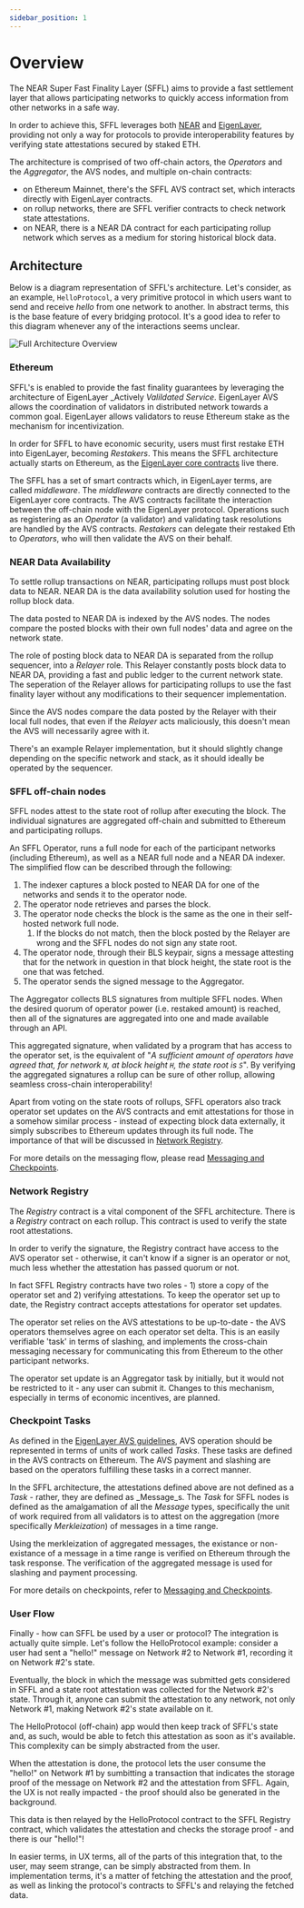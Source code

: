 ```yaml
---
sidebar_position: 1
---
```


# Overview

The NEAR Super Fast Finality Layer (SFFL) aims to provide a fast settlement
layer that allows participating networks to quickly access information from
other networks in a safe way.

In order to achieve this, SFFL leverages both [NEAR](https://near.org) and
[EigenLayer](https://www.eigenlayer.xyz), providing not only a way for
protocols to provide interoperability features by verifying state attestations
secured by staked ETH.

The architecture is comprised of two off-chain actors, the _Operators_ and the
_Aggregator_, the AVS nodes, and multiple on-chain contracts:

* on Ethereum Mainnet, there's the SFFL AVS contract set, which interacts
  directly with EigenLayer contracts.
* on rollup networks, there are SFFL verifier contracts to check
  network state attestations.
* on NEAR, there is a NEAR DA contract for each participating rollup network
  which serves as a medium for storing historical block data.

## Architecture

Below is a diagram representation of SFFL's architecture. Let's consider, as an
example, `HelloProtocol`, a very primitive protocol in which users want to send
and receive _hello_ from one network to another. In abstract terms, this is the
base feature of every bridging protocol. It's a good idea to refer to this
diagram whenever any of the interactions seems unclear.

![Full Architecture Overview](./img/full_architecture_overview.excalidraw.svg)

### Ethereum

SFFL's is enabled to provide the fast finality guarantees by leveraging the
architecture of EigenLayer \_Actively _Valildated Service_. EigenLayer AVS
allows the coordination of validators in distributed network towards a common
goal. EigenLayer allows validators to reuse Ethereum stake as the mechanism
for incentivization.

<!-- TODO: fix the last sentence -->

In order for SFFL to have economic security, users must first restake ETH into
EigenLayer, becoming _Restakers_. This means the SFFL architecture actually
starts on Ethereum, as the
[EigenLayer core contracts](https://github.com/Layr-Labs/eigenlayer-contracts/tree/dev/docs)
live there.

The SFFL has a set of smart contracts which, in EigenLayer terms, are called
_middleware_. The _middleware_ contracts are directly connected to the
EigenLayer core contracts. The AVS contracts facilitate the interaction between
the off-chain node with the EigenLayer protocol. Operations such as registering
as an _Operator_ (a validator) and validating task resolutions are handled by
the AVS contracts. _Restakers_ can delegate their restaked Eth to _Operators_,
who will then validate the AVS on their behalf.

### NEAR Data Availability

To settle rollup transactions on NEAR, participating rollups must post block
data to NEAR. NEAR DA is the data availability solution used for hosting the
rollup block data.

The data posted to NEAR DA is indexed by the AVS nodes. The nodes compare the
posted blocks with their own full nodes' data and agree on the network state.

The role of posting block data to NEAR DA is separated from the rollup
sequencer, into a _Relayer_ role. This Relayer constantly posts block data to
NEAR DA, providing a fast and public ledger to the current network state.
The seperation of the Relayer allows for participating rollups to use the
fast finality layer without any modifications to their sequencer implementation.

Since the AVS nodes compare the data posted by the Relayer with their local
full nodes, that even if the _Relayer_ acts maliciously, this doesn't mean the
AVS will necessarily agree with it.

There's an example Relayer implementation, but it should slightly change
depending on the specific network and stack, as it should ideally be operated
by the sequencer.

### SFFL off-chain nodes

SFFL nodes attest to the state root of rollup after executing the block. The
individual signatures are aggregated off-chain and submitted to Ethereum and
participating rollups.

An SFFL Operator, runs a full node for each of the participant networks
(including Ethereum), as well as a NEAR full node and a NEAR DA indexer. The
simplified flow can be described through the following:

1. The indexer captures a block posted to NEAR DA for one of the networks and
   sends it to the operator node.
1. The operator node retrieves and parses the block.
1. The operator node checks the block is the same as the one in their
   self-hosted network full node.
   1. If the blocks do not match, then the block posted by the Relayer are
      wrong and the SFFL nodes do not sign any state root.
1. The operator node, through their BLS keypair, signs a message attesting
   that for the network in question in that block height, the state root is the
   one that was fetched.
1. The operator sends the signed message to the Aggregator.

The Aggregator collects BLS signatures from multiple SFFL nodes. When
the desired quorum of operator power (i.e. restaked amount) is reached, then
all of the signatures are aggregated into one and made available through an
API.

This aggregated signature, when validated by a program that has access to the
operator set, is the equivalent of "_A sufficient amount of operators have
agreed that, for network `N`, at block height `H`, the state root is `S`_".
By verifying the aggregated signatures a rollup can be sure of other rollup,
allowing seamless cross-chain interoperability!

Apart from voting on the state roots of rollups, SFFL operators also track
operator set updates on the AVS contracts and emit attestations for those in a
somehow similar process - instead of expecting block data externally, it simply
subscribes to Ethereum updates through its full node. The importance of that
will be discussed in [Network Registry](#network-registry).

For more details on the messaging flow, please read
[Messaging and Checkpoints](./messaging_and_checkpoints.md).

### Network Registry

The _Registry_ contract is a vital component of the SFFL architecture.
There is a _Registry_ contract on each rollup. This contract is used to verify
the state root attestations.

In order to verify the signature, the Registry contract have access to the AVS
operator set - otherwise, it can't know if a signer is an operator or not, much
less whether the attestation has passed quorum or not.

In fact SFFL Registry contracts have two roles - 1) store a copy of the
operator set and 2) verifying attestations. To keep the operator set
up to date, the Registry contract accepts attestations for operator set updates.

The operator set relies on the AVS attestations to be
up-to-date - the AVS operators themselves agree on each operator set delta.
This is an easily verifiable 'task' in terms of slashing, and implements the
cross-chain messaging necessary for communicating this from Ethereum to the
other participant networks.

The operator set update is an Aggregator task by initially, but it would not be
restricted to it - any user can submit it. Changes to this mechanism,
especially in terms of economic incentives, are planned.

### Checkpoint Tasks

As defined in the [EigenLayer AVS guidelines](https://docs.eigenlayer.xyz/eigenlayer/avs-guides/first-steps-towards-designing-an-avs),
AVS operation should be represented in terms of units of work called _Tasks_.
These tasks are defined in the AVS contracts on Ethereum. The AVS payment and
slashing are based on the operators fulfilling these tasks in a correct manner.

In the SFFL architecture, the attestations defined above are not defined as a
_Task_ - rather, they are defined as \_Message_s. The _Task_ for SFFL nodes is
defined as the amalgamation of all the _Message_ types, specifically the unit
of work required from all validators is to attest on the aggregation
(more specifically _Merkleization_) of messages in a time range.

Using the merkleization of aggregated messages, the existance or non-existance
of a message in a time range is verified on Ethereum through the task response.
The verification of the aggregated message is used for slashing and payment
processing.

For more details on checkpoints, refer to
[Messaging and Checkpoints](./messaging_and_checkpoints.md).

### User Flow

Finally - how can SFFL be used by a user or protocol? The integration is
actually quite simple. Let's follow the HelloProtocol example: consider a user
had sent a "hello!" message on Network #2 to Network #1, recording it on
Network #2's state.

Eventually, the block in which the message was submitted gets considered in
SFFL and a state root attestation was collected for the Network #2's state.
Through it, anyone can submit the attestation to any network, not only Network
#1, making Network #2's state available on it.

The HelloProtocol (off-chain) app would then keep track of SFFL's state and,
as such, would be able to fetch this attestation as soon as it's available.
This complexity can be simply abstracted from the user.

When the attestation is done, the protocol lets the user consume the "hello!"
on Network #1 by sumbitting a transaction that indicates the storage proof
of the message on Network #2 and the attestation from SFFL. Again, the UX is
not really impacted - the proof should also be generated in the background.

This data is then relayed by the HelloProtocol contract to the SFFL Registry
contract, which validates the attestation and checks the storage proof - and
there is our "hello!"!

In easier terms, in UX terms, all of the parts of this integration that, to
the user, may seem strange, can be simply abstracted from them. In
implementation terms, it's a matter of fetching the attestation and the proof,
as well as linking the protocol's contracts to SFFL's and relaying the fetched
data.
